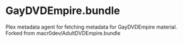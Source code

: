 # GayDVDEmpire.bundle

Plex metadata agent for fetching metadata for GayDVDEmpire material. Forked from macr0dev/AdultDVDEmpire.bundle

